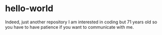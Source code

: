 # hello-world
Indeed, just another repository
I am interested in coding but 71 years old so you have to have patience if you want to communicate with me.
